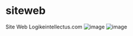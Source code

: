 # siteweb
Site Web Logikeintellectus.com
![image](https://github.com/carlosjvargase/siteweb/assets/104727028/f98e721b-cbea-40f6-b27d-efda9cb571b0)
![image](https://github.com/carlosjvargase/siteweb/assets/104727028/8fd5fdd5-ad8b-4c8d-bcc2-18dcc6daa449)
